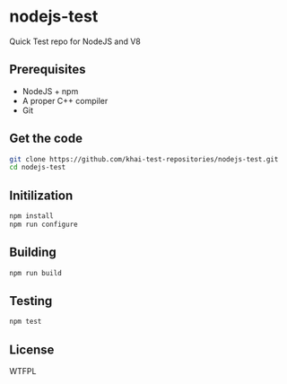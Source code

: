
# nodejs-test
Quick Test repo for NodeJS and V8

## Prerequisites

 * NodeJS + npm
 * A proper C++ compiler
 * Git

## Get the code

```bash
git clone https://github.com/khai-test-repositories/nodejs-test.git
cd nodejs-test
```

## Initilization

```bash
npm install
npm run configure
```

## Building

```bash
npm run build
```

## Testing

```bash
npm test
```

## License

<a href="http://www.wtfpl.net/"><img
       src="http://www.wtfpl.net/wp-content/uploads/2012/12/wtfpl-badge-4.png"
       width="80" height="15" alt="WTFPL" /></a>
